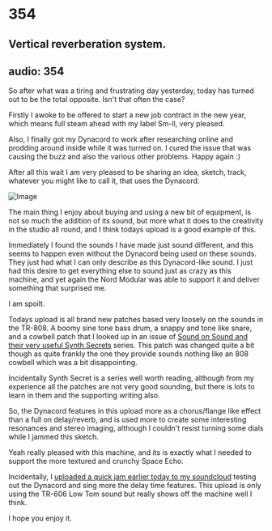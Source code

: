 # 354
## Vertical reverberation system.
audio: 354
---

So after what was a tiring and frustrating day yesterday, today has turned out to be the total opposite. Isn't that often the case? 

Firstly I awoke to be offered to start a new job contract in the new year, which means full steam ahead with my label Sm-ll, very pleased.

Also, I finally got my Dynacord to work after researching online and prodding around inside while it was turned on. I cured the issue that was causing the buzz and also the various other problems. Happy again :)

After all this wait I am very pleased to be sharing an idea, sketch, track, whatever you might like to call it, that uses the Dynacord.

![Image](/assets/img/Snd-354.png)


The main thing I enjoy about buying and using a new bit of equipment, is not so much the addition of its sound, but more what it does to the creativity in the studio all round, and I think todays upload is a good example of this.

Immediately I found the sounds I have made just sound different, and this seems to happen even without the Dynacord being used on these sounds. They just had what I can only describe as this Dynacord-like sound. I just had this desire to get everything else to sound just as crazy as this machine, and yet again the Nord Modular was able to support it and deliver something that surprised me.

I am spoilt.

Todays upload is all brand new patches based very loosely on the sounds in the TR-808. A boomy sine tone bass drum, a snappy and tone like snare, and a cowbell patch that I looked up in an issue of <a href="http://www.soundonsound.com/sos/Sep02/articles/synthsecrets09.asp" title="Sound on Sound and their very useful Synth Secrets">Sound on Sound and their very useful Synth Secrets</a> series. This patch was changed quite a bit though as quite frankly the one they provide sounds nothing like an 808 cowbell which was a bit disappointing. 

Incidentally Synth Secret is a series well worth reading, although from my experience all the patches are not very good sounding, but there is lots to learn in them and the supporting writing also.

So, the Dynacord features in this upload more as a chorus/flange like effect than a full on delay/reverb, and is used more to create some interesting resonances and stereo imaging, although I couldn't resist turning some dials while I jammed this sketch.

Yeah really pleased with this machine, and its is exactly what I needed to support the more textured and crunchy Space Echo.

Incidentally, I <a href="https://soundcloud.com/moize/dynacord" title="uploaded a quick jam earlier today to my soundcloud">uploaded a quick jam earlier today to my soundcloud</a> testing out the Dynacord and sing more the delay time features. This upload is only using the TR-606 Low Tom sound but really shows off the machine well I think.

I hope you enjoy it.